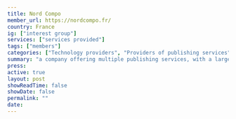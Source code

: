 ```yaml
---
title: Nord Compo
member_url: https://nordcompo.fr/
country: France
ig: ["interest group"] 
services: ["services provided"] 
tags: ["members"]
categories: ["Technology providers", "Providers of publishing services"]
summary: "a company offering multiple publishing services, with a large EPUB expertise. Nord Compo can develop custom Readium-based mobile reading applications, with LCP support."
press:
active: true
layout: post
showReadTime: false
showDate: false
permalink: ""
date: 
---
```

